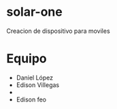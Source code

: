 solar-one
========
Creacion de dispositivo para moviles 



Equipo
=========
* Daniel López 
* Edison Villegas
* 
* Edison feo
